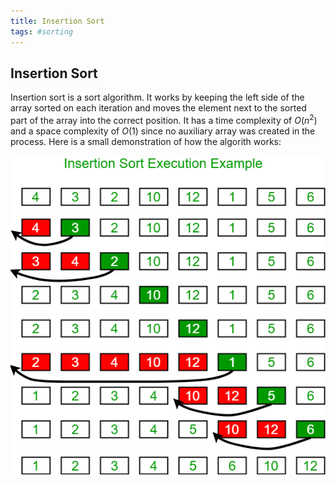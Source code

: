 ```yaml
---
title: Insertion Sort
tags: #sorting
---
```


## Insertion Sort
Insertion sort is a sort algorithm. It works by keeping the left side of the array sorted on each iteration and moves the element next to the sorted part of the array into the correct position. It has a time complexity of $O(n^2)$ and a space complexity of $O(1)$ since no auxiliary array was created in the process. Here is a small demonstration of how the algorith works:

![Image](/Images/DA3CF7B7-6332-41BA-86A5-34817A00DA6C.png)